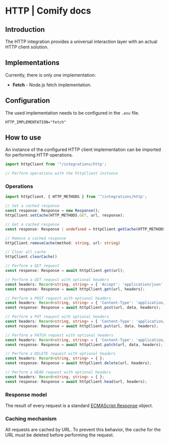 # HTTP | Comify docs

## Introduction

The HTTP integration provides a universal interaction layer with an actual HTTP client solution.

## Implementations

Currently, there is only one implementation:

* **Fetch** - Node.js fetch implementation.

## Configuration

The used implementation needs to be configured in the `.env` file.

```env
HTTP_IMPLEMENTATION="fetch"
```

## How to use

An instance of the configured HTTP client implementation can be imported for performing HTTP operations.

```ts
import httpClient from '^/integrations/http';

// Perform operations with the httpClient instance
```

### Operations

```ts
import httpClient, { HTTP_METHODS } from '^/integrations/http';

// Set a cached response
const response: Response = new Response();
httpClient.setCache(HTTP_METHODS.GET, url, response);

// Get a cached response
const response: Response | undefined = httpClient.getCache(HTTP_METHODS.GET, url);

// Remove a cached response
httpClient.removeCache(method: string, url: string)

// Clear all cache
httpClient.clearCache()

// Perform a GET request
const response: Response = await httpClient.get(url);

// Perform a GET request with optional headers
const headers: Record<string, string> = { 'Accept': 'application/json' };
const response: Response = await httpClient.get(url, headers);

// Perform a POST request with optional headers
const headers: Record<string, string> = { 'Content-Type': 'application/json' };
const response: Response = await httpClient.post(url, data, headers);

// Perform a PUT request with optional headers
const headers: Record<string, string> = { 'Content-Type': 'application/json' };
const response: Response = await httpClient.put(url, data, headers);

// Perform a PATCH request with optional headers
const headers: Record<string, string> = { 'Content-Type': 'application/json' };
const response: Response = await httpClient.patch(url, data, headers);

// Perform a DELETE request with optional headers
const headers: Record<string, string> = { };
const response: Response = await httpClient.delete(url, headers);

// Perform a HEAD request with optional headers
const headers: Record<string, string> = { };
const response: Response = await httpClient.head(url, headers);
```

### Response model

The result of every request is a standard [ECMAScript Response](https://developer.mozilla.org/en-US/docs/Web/API/Response) object.

### Caching mechanism

All requests are cached by URL. To prevent this behavior, the cache for the URL must be deleted before performing the request.
